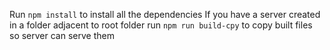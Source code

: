 Run `npm install` to install all the dependencies
If you have a server created in a folder adjacent to root folder run `npm run build-cpy` to copy built files so server can serve them